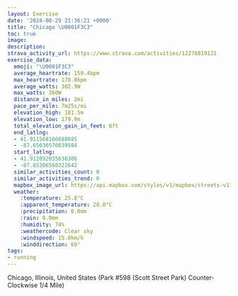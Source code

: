 ```yaml
---
layout: Exercise
date: '2024-08-29 21:36:21 +0000'
title: "Chicago \U0001F3C3"
toc: true
image:
description:
strava_activity_url: https://www.strava.com/activities/12276819121
exercise_data:
  emoji: "\U0001F3C3"
  average_heartrate: 159.4bpm
  max_heartrate: 170.0bpm
  average_watts: 302.9W
  max_watts: 360W
  distance_in_miles: 2mi
  pace_per_mile: 7m25s/mi
  elevation_high: 181.5m
  elevation_low: 179.9m
  total_elevation_gain_in_feet: 0ft
  end_latlng:
  - 41.911568166688085
  - -87.65036570839584
  start_latlng:
  - 41.912092035636306
  - -87.65306560322642
  similar_activities_count: 0
  similar_activities_trend: 0
  mapbox_image_url: https://api.mapbox.com/styles/v1/mapbox/streets-v11/static/path-5+787af2-1.0(c%7Bx~Fpk~uOAiAE%5BIS%3FOVWj%40w%40%7CAqCHYEo%40%3FsACeAEaN%40g%40TIDOC%5D%40kAQyD%40m%40Fm%40HWLEV%40rAGJBDDBFCp%40%3F%7CCD~%40DNLRPJPDpAQZSLQDY%3FaAGkBEOMUSMUEU%3Fu%40DWNORGVARFbDJ%60%40NNRHzAMVKPYD%5BEoCA_%40K%5BMO%5BIY%3Fa%40%40g%40JONO%60%40BhDFf%40PTTJJ%3F%5EGf%40ATENMJQDW%3FiCEi%40K%5BOOYKQAcAHQFIHIRI%5CFfDBVJTNJTFfAIVGJGNQHUCaDC_%40ISQSSI_%40AuAFQGQQICmBJa%40NKJHbFJpM%3FvAA%60B%40PDvB),pin-s-s+e5b22e(-87.65129,41.9117),pin-s-f+89ae00(-87.64881000000001,41.910940000000004)/auto/800x800?access_token=pk.eyJ1Ijoiam9zaGJlY2ttYW4iLCJhIjoiY205eWR2aDd1MWZ6djJrbXc4a3M0bWZleiJ9.XiG9OWkNcZk2QzjJbxLB4A
  weather:
    :temperature: 25.8°C
    :apparent_temperature: 28.0°C
    :precipitation: 0.0mm
    :rain: 0.0mm
    :humidity: 74%
    :weathercode: Clear sky
    :windspeed: 15.0km/h
    :winddirection: 69°
tags:
- running
---
```

Chicago, Illinois, United States (Park #598 (Scott Street Park) Counter-Clockwise 1/4 Mile)

